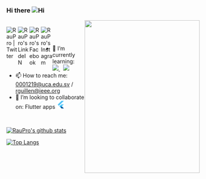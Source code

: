 ### Hi there <img alt='Hi' width="28" src="https://github.com/RauPro/RauPro/hi.gif">
<img align="right" width="300" height="400" src="https://github.com/RauPro/RauPro/coding_from_home.gif">


<br/>
<a href="https://twitter.com/RaulGuillen17">
  <img align="left" alt="RauPro | Twitter" width="30px" src="https://image.flaticon.com/icons/svg/2111/2111703.svg" />
</a>
<a href="https://www.linkedin.com/in/raul-ernesto-guillen-hernandez-26b69716b/">
  <img align="left" alt="RauPro's LinkdeIN" width="30px" src="https://image.flaticon.com/icons/svg/2111/2111465.svg" />
</a>
<a href="https://www.facebook.com/TheKiira17Op/">
  <img align="left" alt="RauPro's Facebook" width="30px" src="https://image.flaticon.com/icons/svg/2111/2111342.svg" />
</a>
<a href="https://www.instagram.com/rausikes/">
  <img align="left" alt="RauPro's Instagram" width="30px" src="https://image.flaticon.com/icons/svg/2111/2111421.svg" />
</a>
<br/> <br/>

- 🌱 I’m currently learning:  &nbsp; <a href="https://angular.io/"><img width="28" src="https://angular.io/assets/images/logos/angular/angular.svg"> </a> &nbsp; <a href="https://nodejs.org/en/"> <img width="22px" src="https://nodejs.org/static/images/logo.svg"> </a>
- 📫 How to reach me: 0001219@uca.edu.sv / rguillen@ieee.org 
- 👯 I’m looking to collaborate on: Flutter apps <img width="22px" src="https://raw.githubusercontent.com/github/explore/master/topics/flutter/flutter.png"> 

<br />

[![RauPro's github stats](https://github-readme-stats.vercel.app/api?username=RauPro&count_private=true&show_icons=true&theme=radical)](https://github.com/anuraghazra/github-readme-stats)

[![Top Langs](https://github-readme-stats.vercel.app/api/top-langs/?username=RauPro&layout=compact&theme=radical)](https://github.com/anuraghazra/github-readme-stats)

<!--
- 🔭 I’m currently working on: 
- 🤔 I’m looking for help with ...
- 💬 Ask me about ...
- 😄 Pronouns: ...
- ⚡ Fun fact: ...
-->
